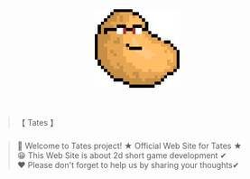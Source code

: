 <div align="center">
  <img src="imgs/logo.png" alt="Tates logo" width="150">
  <br><br><br>
</div>

>【 Tates 】

###
> 👋 Welcome to Tates project! ★ Official Web Site for Tates ★ <br>
> 😁 This Web Site is about 2d short game development ✔ <br>
> ❤ Please don't forget to help us by sharing your thoughts✔ <br>
##
